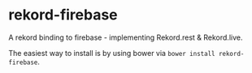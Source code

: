 # rekord-firebase

A rekord binding to firebase - implementing Rekord.rest & Rekord.live.

The easiest way to install is by using bower via `bower install rekord-firebase`.